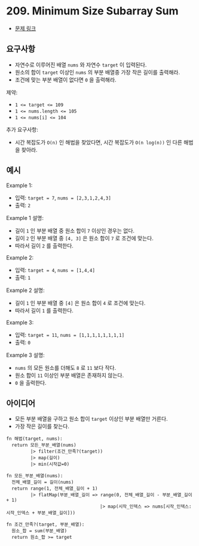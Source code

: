# 209. Minimum Size Subarray Sum

- [문제 링크](https://leetcode.com/problems/minimum-size-subarray-sum/)

## 요구사항

- 자연수로 이루어진 배열 `nums` 와 자연수 `target` 이 입력된다.
- 원소의 합이 `target` 이상인 `nums` 의 부분 배열중 가장 작은 길이를 출력해라.
- 조건에 맞는 부분 배열이 없다면 `0` 을 출력해라.

제약:

- `1 <= target <= 109`
- `1 <= nums.length <= 105`
- `1 <= nums[i] <= 104`

추가 요구사항:

- 시간 복잡도가 `O(n)` 인 해법을 찾았다면, 시간 복잡도가 `O(n log(n))` 인 다른 해법을 찾아라.

## 예시

Example 1:

- 입력: `target = 7`, `nums = [2,3,1,2,4,3]`
- 출력: `2`

Example 1 설명:

- 길이 `1` 인 부분 배열 중 원소 합이 `7` 이상인 경우는 없다.
- 길이 `2` 인 부분 배열 중 `[4, 3]` 은 원소 합이 `7` 로 조건에 맞는다.
- 따라서 길이 `2` 를 출력한다.

Example 2:

- 입력: `target = 4`, `nums = [1,4,4]`
- 출력: `1`

Example 2 설명:

- 길이 `1` 인 부분 배열 중 `[4]` 은 원소 합이 `4` 로 조건에 맞는다.
- 따라서 길이 `1` 를 출력한다.

Example 3:

- 입력: `target = 11`, `nums = [1,1,1,1,1,1,1,1]`
- 출력: `0`

Example 3 설명:

- `nums` 의 모든 원소를 더해도 `8` 로 `11` 보다 작다.
- 원소 합이 `11` 이상인 부분 배열은 존재하지 않는다.
- `0` 을 출력한다.

## 아이디어

- 모든 부분 배열을 구하고 원소 합이 `target` 이상인 부분 배열만 거른다.
- 가장 작은 길이를 찾는다.

```text
fn 해법(target, nums):
  return 모든_부분_배열(nums)
         |> filter(조건_만족?(target))
         |> map(길이)
         |> min(시작값=0)
  
fn 모든_부분_배열(nums):
  전체_배열_길이 = 길이(nums)
  return range(1, 전체_배열_길이 + 1)
         |> flatMap(부분_배열_길이 => range(0, 전체_배열_길이 - 부분_배열_길이 + 1)
                                   |> map(시작_인덱스 => nums[시작_인덱스:시작_인덱스 + 부분_배열_길이]))
  
fn 조건_만족?(target, 부분_배열):
  원소_합 = sum(부분_배열)
  return 원소_합 >= target
```
